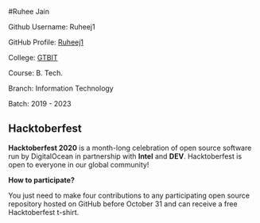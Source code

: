 #Ruhee Jain



Github Username: Ruheej1

GitHub Profile: [Ruheej1](https://github.com/Ruheej1)

College: [GTBIT](https://www.gtbit.org/)

Course: B. Tech.

Branch: Information Technology

Batch: 2019 - 2023


## Hacktoberfest 

**Hacktoberfest 2020** is a month-long celebration of open source software run by DigitalOcean in partnership with **Intel** and **DEV**. Hacktoberfest is open to everyone in our global community!

**How to participate?**

You just need to make four contributions to any participating open source repository hosted on GitHub before October 31 and can receive a free Hacktoberfest t-shirt.
